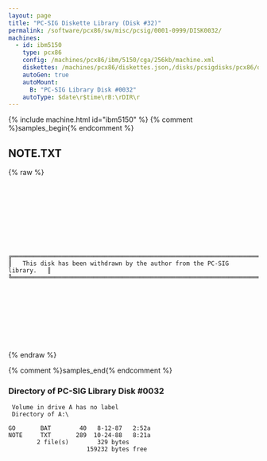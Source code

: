 ```yaml
---
layout: page
title: "PC-SIG Diskette Library (Disk #32)"
permalink: /software/pcx86/sw/misc/pcsig/0001-0999/DISK0032/
machines:
  - id: ibm5150
    type: pcx86
    config: /machines/pcx86/ibm/5150/cga/256kb/machine.xml
    diskettes: /machines/pcx86/diskettes.json,/disks/pcsigdisks/pcx86/diskettes.json
    autoGen: true
    autoMount:
      B: "PC-SIG Library Disk #0032"
    autoType: $date\r$time\rB:\rDIR\r
---
```


{% include machine.html id="ibm5150" %}
{% comment %}samples_begin{% endcomment %}

## NOTE.TXT

{% raw %}
```
 
 
 
 
 
 
 
 
 
 
╔═════════════════════════════════════════════════════════════════════════╗
║   This disk has been withdrawn by the author from the PC-SIG library.   ║
╚═════════════════════════════════════════════════════════════════════════╝
 
 
 
 
 
 
 
 
 
```
{% endraw %}

{% comment %}samples_end{% endcomment %}

### Directory of PC-SIG Library Disk #0032

     Volume in drive A has no label
     Directory of A:\

    GO       BAT        40   8-12-87   2:52a
    NOTE     TXT       289  10-24-88   8:21a
            2 file(s)        329 bytes
                          159232 bytes free
